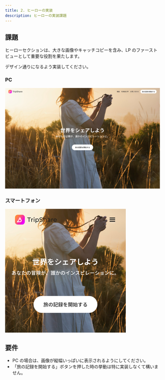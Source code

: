 ```yaml
---
title: 2. ヒーローの実装
description: ヒーローの実装課題
---
```


## 課題

ヒーローセクションは、大きな画像やキャッチコピーを含み、LP のファーストビューとして重要な役割を果たします。

デザイン通りになるよう実装してください。

### PC

![ヒーローセクション](../img/ヒーロー.png)

### スマートフォン

![ヒーローセクション（SP）](../img/ヒーロー（SP）.png)

## 要件

- PC の場合は、画像が縦幅いっぱいに表示されるようにしてください。
- 「旅の記録を開始する」ボタンを押した時の挙動は特に実装しなくて構いません。
